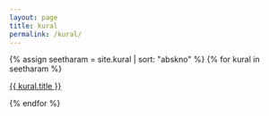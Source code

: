 ```yaml
---
layout: page
title: kural
permalink: /kural/
---
```


{% assign seetharam = site.kural | sort: "abskno" %}
{% for kural in seetharam %}

<a href="{{ kural.url }}">
  {{ kural.title }} 
</a>

{% endfor %}
